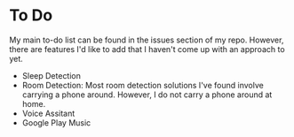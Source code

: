 # To Do
My main to-do list can be found in the issues section of my repo. However, there are features I'd like to add that I haven't come up with an approach to yet.

* Sleep Detection
* Room Detection: Most room detection solutions I've found involve carrying a phone around. However, I do not carry a phone around at home.
* Voice Assitant
* Google Play Music